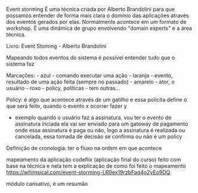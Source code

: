 Event storming
É uma técnica criada por Alberto Brandolini para que possamos entender de forma mais clara o domínio das aplicações através dos eventos gerados por elas.
Normalmente acontece em um formato de workshop. É uma dinâmica de grupo envolvendo "domain experts" e a área técnica.

Livro: Event Stoming - Alberto Brandolini

Mapeando todos eventos do sistema é possível entender tudo que o sistema faz
 
Marcações:
    - azul - comando executar uma ação
    - laranja - evento, resultado de uma ação feita (sempre no passado)
    - amarelo - ator, o usuário
    - roxo - policy, políticas
    - tem outras...

Policy: é algo que acontece através de um gatilho e essa policita define o que será feito, quando o evento x ocorrer fazer y 
 - exemplo quando o usuário faz a assinatura, vou ter o evento de assinatura inciada ela vai ser enviado para um gateway de pagamento onde essa assinatura é paga ou não, logo a assinatura é realizada ou cancelada, essa tomada de decisão se confirma ou não é um policy

 Definição de cronologia: ter o fluxo na ordem em que acontece

mapeamento da aplicação codeflix (aplicação final do curso) feito com base na técnica e nela tem a explicação de como foi feito o mapeamento
https://whimsical.com/event-storming-LR9ex19rzbFaq4o2yEo9DQ


módulo cansativo, é um resumão